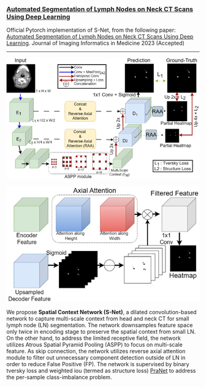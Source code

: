 ### [Automated Segmentation of Lymph Nodes on Neck CT Scans Using Deep Learning](https://link.springer.com/article/10.1007/s10278-024-01114-w)
Official Pytorch implementation of S-Net, from the following paper:
[Automated Segmentation of Lymph Nodes on Neck CT Scans Using Deep Learning](https://link.springer.com/article/10.1007/s10278-024-01114-w). Journal of Imaging Informatics in Medicine 2023 (Accepted)

---

<p align="center">
<img src="figures/figure_1.png" width=100% height=40% 
class="center">
</p>

<p align="center">
<img src="figures/figure_2.jpg" width=100% height=40% 
class="center">
</p>

We propose **Spatial Context Network (S-Net)**, a dilated convolution-based network to capture multi-scale context from head and neck CT for small lymph node (LN) segmentation. The network downsamples feature space only twice in encoding stage to preserve the spatial context from small LN. On the other hand, to address the limited receptive field, the network utilizes Atrous Spatial Pyramid Pooling (ASPP) to focus on multi-scale feature. As skip connection, the network utilizes reverse axial attention module to filter out unnecessary component detection outside of LN in order to reduce False Positive (FP). The network is supervised by binary tversky loss and weighted iou (termed as structure loss) [PraNet](https://arxiv.org/abs/2006.11392) to address the per-sample class-imbalance problem.
<!-- 

    ```
    git clone https://github.com/mahfuzalhasan/spatial-context-network.git
    ```
2. Run *python3 main.py* to check the model loading.
3. Torch version 1.12.1 is used with CUDA 10.2. But latest version should work just fine.  -->